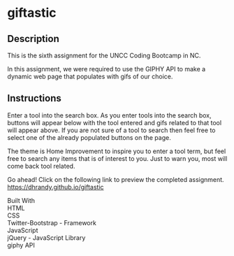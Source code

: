 # giftastic

## Description

This is the sixth assignment for the UNCC Coding Bootcamp in NC.

In this assignment, we were required to use the GIPHY API to make a dynamic web page that populates with gifs of our choice.

## Instructions

Enter a tool into the search box. As you enter tools into the search box, buttons will appear below with the tool entered and gifs related to that tool will appear above. If you are not sure of a tool to search then feel free to select one of the already populated buttons on the page.

The theme is Home Improvement to inspire you to enter a tool term, but feel free to search any items that is of interest to you. Just to warn you, most will come back tool related.

Go ahead! Click on the following link to preview the completed assignment.
https://dhrandy.github.io/giftastic

Built With  
HTML  
CSS  
Twitter-Bootstrap - Framework  
JavaScript  
jQuery - JavaScript Library  
giphy API  
